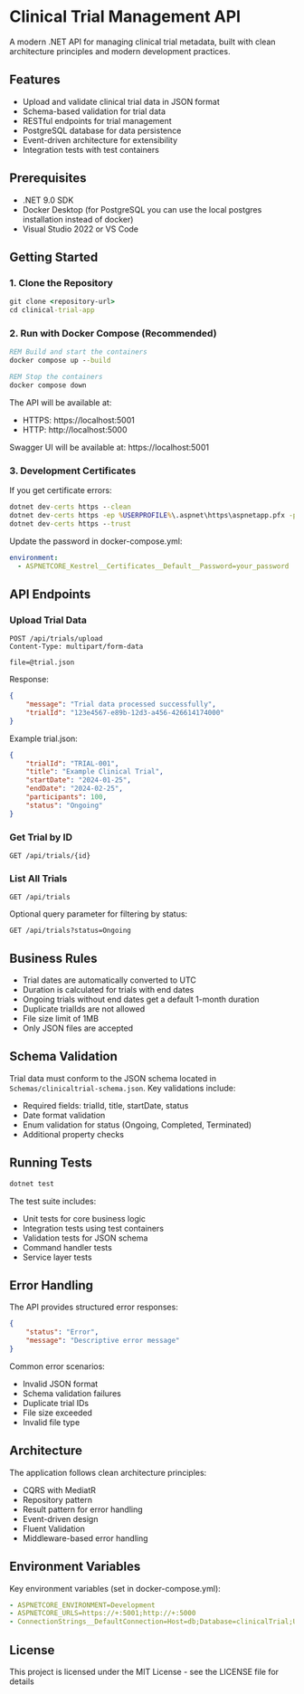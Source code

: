# Clinical Trial Management API

A modern .NET API for managing clinical trial metadata, built with clean architecture principles and modern development practices.

## Features

- Upload and validate clinical trial data in JSON format
- Schema-based validation for trial data
- RESTful endpoints for trial management
- PostgreSQL database for data persistence
- Event-driven architecture for extensibility
- Integration tests with test containers

## Prerequisites

- .NET 9.0 SDK
- Docker Desktop (for PostgreSQL you can use the local postgres installation instead of docker)
- Visual Studio 2022 or VS Code

## Getting Started

### 1. Clone the Repository

```cmd
git clone <repository-url>
cd clinical-trial-app
```

### 2. Run with Docker Compose (Recommended)

```cmd
REM Build and start the containers
docker compose up --build

REM Stop the containers
docker compose down
```

The API will be available at:
- HTTPS: https://localhost:5001
- HTTP: http://localhost:5000

Swagger UI will be available at: https://localhost:5001

### 3. Development Certificates

If you get certificate errors:

```cmd
dotnet dev-certs https --clean
dotnet dev-certs https -ep %USERPROFILE%\.aspnet\https\aspnetapp.pfx -p your_password
dotnet dev-certs https --trust
```

Update the password in docker-compose.yml:
```yaml
environment:
  - ASPNETCORE_Kestrel__Certificates__Default__Password=your_password
```

## API Endpoints

### Upload Trial Data
```http
POST /api/trials/upload
Content-Type: multipart/form-data

file=@trial.json
```

Response:
```json
{
    "message": "Trial data processed successfully",
    "trialId": "123e4567-e89b-12d3-a456-426614174000"
}
```

Example trial.json:
```json
{
    "trialId": "TRIAL-001",
    "title": "Example Clinical Trial",
    "startDate": "2024-01-25",
    "endDate": "2024-02-25",
    "participants": 100,
    "status": "Ongoing"
}
```

### Get Trial by ID
```http
GET /api/trials/{id}
```

### List All Trials
```http
GET /api/trials
```

Optional query parameter for filtering by status:
```http
GET /api/trials?status=Ongoing
```

## Business Rules

- Trial dates are automatically converted to UTC
- Duration is calculated for trials with end dates
- Ongoing trials without end dates get a default 1-month duration
- Duplicate trialIds are not allowed
- File size limit of 1MB
- Only JSON files are accepted

## Schema Validation

Trial data must conform to the JSON schema located in `Schemas/clinicaltrial-schema.json`. Key validations include:
- Required fields: trialId, title, startDate, status
- Date format validation
- Enum validation for status (Ongoing, Completed, Terminated)
- Additional property checks

## Running Tests

```cmd
dotnet test
```

The test suite includes:
- Unit tests for core business logic
- Integration tests using test containers
- Validation tests for JSON schema
- Command handler tests
- Service layer tests

## Error Handling

The API provides structured error responses:
```json
{
    "status": "Error",
    "message": "Descriptive error message"
}
```

Common error scenarios:
- Invalid JSON format
- Schema validation failures
- Duplicate trial IDs
- File size exceeded
- Invalid file type

## Architecture

The application follows clean architecture principles:
- CQRS with MediatR
- Repository pattern
- Result pattern for error handling
- Event-driven design
- Fluent Validation
- Middleware-based error handling

## Environment Variables

Key environment variables (set in docker-compose.yml):
```yaml
- ASPNETCORE_ENVIRONMENT=Development
- ASPNETCORE_URLS=https://+:5001;http://+:5000
- ConnectionStrings__DefaultConnection=Host=db;Database=clinicalTrial;Username=postgres;Password=admin
```

## License

This project is licensed under the MIT License - see the LICENSE file for details


